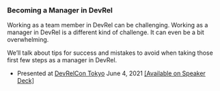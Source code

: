### Becoming a Manager in DevRel

Working as a team member in DevRel can be challenging. Working as a manager in DevRel is a different kind of challenge. It can even be a bit overwhelming.

We’ll talk about tips for success and mistakes to avoid when taking those first few steps as a manager in DevRel.

- Presented at [DevRelCon Tokyo](https://tokyo-2021.devrel.net/) June 4, 2021 [[Available on Speaker Deck]](https://speakerdeck.com/devwiththehair/becoming-a-manager-in-devrel)
